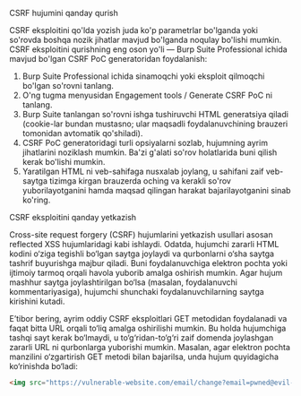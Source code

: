 CSRF hujumini qanday qurish

CSRF eksploitini qo'lda yozish juda ko'p parametrlar bo'lganda yoki so'rovda boshqa nozik jihatlar mavjud bo'lganda noqulay bo'lishi mumkin. CSRF eksploitini qurishning eng oson yo'li — Burp Suite Professional ichida mavjud bo'lgan CSRF PoC generatoridan foydalanish:

1. Burp Suite Professional ichida sinamoqchi yoki eksploit qilmoqchi bo'lgan so'rovni tanlang.
2. O'ng tugma menyusidan Engagement tools / Generate CSRF PoC ni tanlang.
3. Burp Suite tanlangan so'rovni ishga tushiruvchi HTML generatsiya qiladi (cookie-lar bundan mustasno; ular maqsadli foydalanuvchining brauzeri tomonidan avtomatik qo'shiladi).
4. CSRF PoC generatoridagi turli opsiyalarni sozlab, hujumning ayrim jihatlarini noziklash mumkin. Ba'zi g'alati so'rov holatlarida buni qilish kerak bo'lishi mumkin.
5. Yaratilgan HTML ni veb-sahifaga nusxalab joylang, u sahifani zaif veb-saytga tizimga kirgan brauzerda oching va kerakli so'rov yuborilayotganini hamda maqsad qilingan harakat bajarilayotganini sinab ko'ring.

CSRF eksploitini qanday yetkazish

Cross-site request forgery (CSRF) hujumlarini yetkazish usullari asosan reflected XSS hujumlaridagi kabi ishlaydi. Odatda, hujumchi zararli HTML kodini o‘ziga tegishli bo‘lgan saytga joylaydi va qurbonlarni o‘sha saytga tashrif buyurishga majbur qiladi. Buni foydalanuvchiga elektron pochta yoki ijtimoiy tarmoq orqali havola yuborib amalga oshirish mumkin. Agar hujum mashhur saytga joylashtirilgan bo‘lsa (masalan, foydalanuvchi kommentariyasiga), hujumchi shunchaki foydalanuvchilarning saytga kirishini kutadi.

E’tibor bering, ayrim oddiy CSRF eksploitlari GET metodidan foydalanadi va faqat bitta URL orqali to‘liq amalga oshirilishi mumkin. Bu holda hujumchiga tashqi sayt kerak bo‘lmaydi, u to‘g‘ridan-to‘g‘ri zaif domenda joylashgan zararli URL ni qurbonlarga yuborishi mumkin. Masalan, agar elektron pochta manzilini o‘zgartirish GET metodi bilan bajarilsa, unda hujum quyidagicha ko‘rinishda bo‘ladi:

```html
<img src="https://vulnerable-website.com/email/change?email=pwned@evil-user.net">
```
